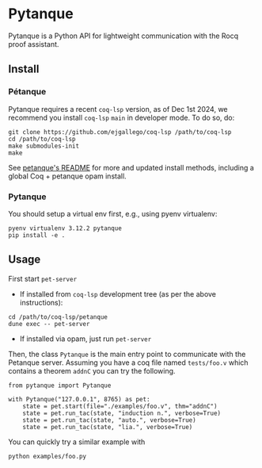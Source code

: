 # Pytanque

Pytanque is a Python API for lightweight communication with the Rocq proof assistant.

## Install

### Pétanque

Pytanque requires a recent `coq-lsp` version, as of Dec 1st 2024, we
recommend you install `coq-lsp` `main` in developer mode. To do so, do:

```
git clone https://github.com/ejgallego/coq-lsp /path/to/coq-lsp
cd /path/to/coq-lsp
make submodules-init
make
```

See [petanque's README](https://github.com/ejgallego/coq-lsp/petanque)
for more and updated install methods, including a global Coq +
petanque opam install.

### Pytanque

You should setup a virtual env first, e.g., using pyenv virtualenv:

```
pyenv virtualenv 3.12.2 pytanque
pip install -e .
```

## Usage

First start `pet-server`

- If installed from `coq-lsp` development tree (as per the above instructions):
```
cd /path/to/coq-lsp/petanque
dune exec -- pet-server
```

- If installed via opam, just run `pet-server`

Then, the class `Pytanque` is the main entry point to communicate with
the Petanque server.  Assuming you have a coq file named `tests/foo.v`
which contains a theorem `addnC` you can try the following.

```
from pytanque import Pytanque

with Pytanque("127.0.0.1", 8765) as pet:
    state = pet.start(file="./examples/foo.v", thm="addnC")
    state = pet.run_tac(state, "induction n.", verbose=True)
    state = pet.run_tac(state, "auto.", verbose=True)
    state = pet.run_tac(state, "lia.", verbose=True)
```

You can quickly try a similar example with

```
python examples/foo.py
```
